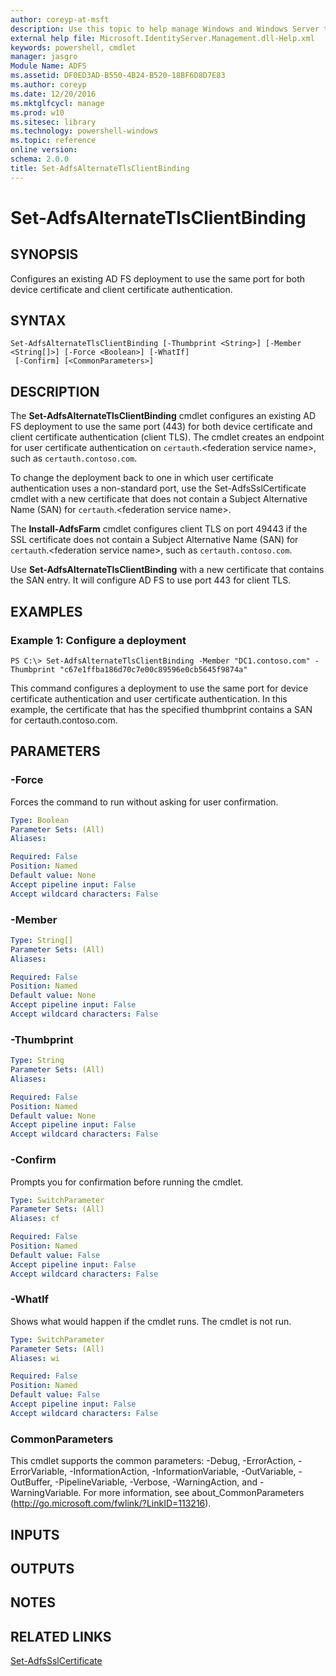 ```yaml
---
author: coreyp-at-msft
description: Use this topic to help manage Windows and Windows Server technologies with Windows PowerShell.
external help file: Microsoft.IdentityServer.Management.dll-Help.xml
keywords: powershell, cmdlet
manager: jasgro
Module Name: ADFS
ms.assetid: DF0ED3AD-B550-4B24-B520-18BF6D8D7E83
ms.author: coreyp
ms.date: 12/20/2016
ms.mktglfcycl: manage
ms.prod: w10
ms.sitesec: library
ms.technology: powershell-windows
ms.topic: reference
online version: 
schema: 2.0.0
title: Set-AdfsAlternateTlsClientBinding
---
```


# Set-AdfsAlternateTlsClientBinding

## SYNOPSIS
Configures an existing AD FS deployment to use the same port for both device certificate and client certificate authentication.

## SYNTAX

```
Set-AdfsAlternateTlsClientBinding [-Thumbprint <String>] [-Member <String[]>] [-Force <Boolean>] [-WhatIf]
 [-Confirm] [<CommonParameters>]
```

## DESCRIPTION
The **Set-AdfsAlternateTlsClientBinding** cmdlet configures an existing AD FS deployment to use the same port (443) for both device certificate and client certificate authentication (client TLS).
The cmdlet creates an endpoint for user certificate authentication on `certauth`.\<federation service name\>, such as `certauth.contoso.com`.

To change the deployment back to one in which user certificate authentication uses a non-standard port, use the Set-AdfsSslCertificate cmdlet with a new certificate that does not contain a Subject Alternative Name (SAN) for `certauth`.\<federation service name\>.

The **Install-AdfsFarm** cmdlet configures client TLS on port 49443 if the SSL certificate does not contain a Subject Alternative Name (SAN) for `certauth`.\<federation service name\>, such as `certauth.contoso.com`.

Use **Set-AdfsAlternateTlsClientBinding** with a new certificate that contains the SAN entry.
It will configure AD FS to use port 443 for client TLS.

## EXAMPLES

### Example 1: Configure a deployment
```
PS C:\> Set-AdfsAlternateTlsClientBinding -Member "DC1.contoso.com" -Thumbprint "c67e1ffba186d70c7e00c89596e0cb5645f9874a"
```

This command configures a deployment to use the same port for device certificate authentication and user certificate authentication.
In this example, the certificate that has the specified thumbprint contains a SAN for certauth.contoso.com.

## PARAMETERS

### -Force
Forces the command to run without asking for user confirmation.

```yaml
Type: Boolean
Parameter Sets: (All)
Aliases: 

Required: False
Position: Named
Default value: None
Accept pipeline input: False
Accept wildcard characters: False
```

### -Member
```yaml
Type: String[]
Parameter Sets: (All)
Aliases: 

Required: False
Position: Named
Default value: None
Accept pipeline input: False
Accept wildcard characters: False
```

### -Thumbprint
```yaml
Type: String
Parameter Sets: (All)
Aliases: 

Required: False
Position: Named
Default value: None
Accept pipeline input: False
Accept wildcard characters: False
```

### -Confirm
Prompts you for confirmation before running the cmdlet.

```yaml
Type: SwitchParameter
Parameter Sets: (All)
Aliases: cf

Required: False
Position: Named
Default value: False
Accept pipeline input: False
Accept wildcard characters: False
```

### -WhatIf
Shows what would happen if the cmdlet runs.
The cmdlet is not run.

```yaml
Type: SwitchParameter
Parameter Sets: (All)
Aliases: wi

Required: False
Position: Named
Default value: False
Accept pipeline input: False
Accept wildcard characters: False
```

### CommonParameters
This cmdlet supports the common parameters: -Debug, -ErrorAction, -ErrorVariable, -InformationAction, -InformationVariable, -OutVariable, -OutBuffer, -PipelineVariable, -Verbose, -WarningAction, and -WarningVariable. For more information, see about_CommonParameters (http://go.microsoft.com/fwlink/?LinkID=113216).

## INPUTS

## OUTPUTS

## NOTES

## RELATED LINKS

[Set-AdfsSslCertificate](./set-adfssslcertificate.md)


